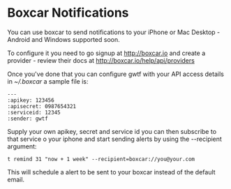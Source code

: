 Boxcar Notifications
====================

You can use boxcar to send notifications to your iPhone
or Mac Desktop - Android and Windows supported soon.

To configure it you need to go signup at http://boxcar.io
and create a provider - review their docs at http://boxcar.io/help/api/providers

Once you've done that you can configure gwtf with your
API access details in _~/.boxcar_ a sample file is:

    ---
    :apikey: 123456
    :apisecret: 0987654321
    :serviceid: 12345
    :sender: gwtf

Supply your own apikey, secret and service id you can then
subscribe to that service o your iphone and start sending
alerts by using the --recipient argument:

    t remind 31 "now + 1 week" --recipient=boxcar://you@your.com

This will schedule a alert to be sent to your boxcar instead
of the default email.
